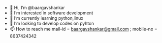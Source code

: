 - 👋 Hi, I’m @baargavshankar
- 👀 I’m interested in software development
- 🌱 I’m currently learning python,linux
- 💞️ I’m looking to develop codes on pyhton 
- 📫 How to reach me  mail-id = baargavshankar@gmail.com ; mobile-no = 8637424342

<!---
baargavshankar/baargavshankar is a ✨ special ✨ repository because its `README.md` (this file) appears on your GitHub profile.
You can click the Preview link to take a look at your changes.
--->
